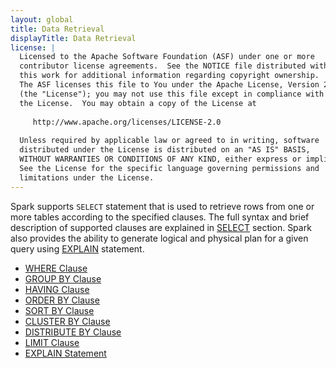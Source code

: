 ```yaml
---
layout: global
title: Data Retrieval
displayTitle: Data Retrieval
license: |
  Licensed to the Apache Software Foundation (ASF) under one or more
  contributor license agreements.  See the NOTICE file distributed with
  this work for additional information regarding copyright ownership.
  The ASF licenses this file to You under the Apache License, Version 2.0
  (the "License"); you may not use this file except in compliance with
  the License.  You may obtain a copy of the License at
 
     http://www.apache.org/licenses/LICENSE-2.0
 
  Unless required by applicable law or agreed to in writing, software
  distributed under the License is distributed on an "AS IS" BASIS,
  WITHOUT WARRANTIES OR CONDITIONS OF ANY KIND, either express or implied.
  See the License for the specific language governing permissions and
  limitations under the License.
---
```


Spark supports <code>SELECT</code> statement that is  used to retrieve rows
from one or more tables according to the specified clauses. The full syntax
and brief description of supported clauses are explained in
[SELECT](sql-ref-syntax-qry-select.html) section. Spark also provides the
ability to generate logical and physical plan for a given query using
[EXPLAIN](sql-ref-syntax-qry-explain.html) statement.

 
- [WHERE Clause](sql-ref-syntax-qry-select-where.html)
- [GROUP BY Clause](sql-ref-syntax-qry-select-groupby.html)
- [HAVING Clause](sql-ref-syntax-qry-select-having.html)
- [ORDER BY Clause](sql-ref-syntax-qry-select-orderby.html)
- [SORT BY Clause](sql-ref-syntax-qry-select-sortby.html)
- [CLUSTER BY Clause](sql-ref-syntax-qry-select-clusterby.html)
- [DISTRIBUTE BY Clause](sql-ref-syntax-qry-select-distribute-by.html)
- [LIMIT Clause](sql-ref-syntax-qry-select-limit.html)
- [EXPLAIN Statement](sql-ref-syntax-qry-explain.html)
